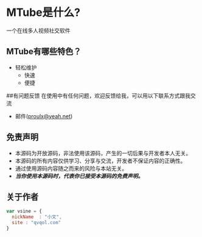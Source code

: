 # MTube是什么?

   一个在线多人视频社交软件

## MTube有哪些特色？

* 轻松维护
    *  快速
    *  便捷

##有问题反馈
在使用中有任何问题，欢迎反馈给我，可以用以下联系方式跟我交流

* 邮件(proulx@yeah.net)

## 免责声明
 *  本源码为开放源码，非法使用该源码，产生的一切后果与开发者本人无关。
 *  本源码的所有内容仅供学习、分享与交流，开发者不保证内容的正确性。
 *  通过使用源码内容随之而来的风险与本站无关。
 *  ***当你使用本源码时，代表你已接受本源码的免费声明。*** 

## 关于作者

```javascript
var vsine = {
  nickName  : "小文",
  site : "qvqol.com"
}
```
